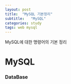 ```yaml
---
layout: post
title:  "MySQL 기본정리"
subtitle:   "MySQL"
categories: study
tags: web mysql
---
```


MySQL에 대한 명령어의 기본 정리

# MySQL

### DataBase

